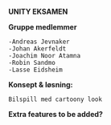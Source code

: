**UNITY EKSAMEN**
  
  **Gruppe medlemmer**
  ```
  -Andreas Jevnaker
  -Johan Akerfeldt
  -Joachim Noor Atamna
  -Robin Sandmo
  -Lasse Eidsheim
  ```
**Konsept & løsning:**
  ```
  Bilspill med cartoony look
  
  ```

**Extra features to be added?**
